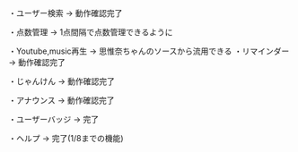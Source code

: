・ユーザー検索 → 動作確認完了

・点数管理 → 1点間隔で点数管理できるように

・Youtube,music再生 → 思惟奈ちゃんのソースから流用できる
・リマインダー → 動作確認完了

・じゃんけん → 動作確認完了

・アナウンス → 動作確認完了

・ユーザーバッジ → 完了

・ヘルプ → 完了(1/8までの機能)
